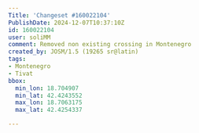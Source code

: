 ```yaml
---
Title: 'Changeset #160022104'
PublishDate: 2024-12-07T10:37:10Z
id: 160022104
user: soliMM
comment: Removed non existing crossing in Montenegro
created_by: JOSM/1.5 (19265 sr@latin)
tags:
- Montenegro
- Tivat
bbox:
  min_lon: 18.704907
  min_lat: 42.4243552
  max_lon: 18.7063175
  max_lat: 42.4254337

---
```

